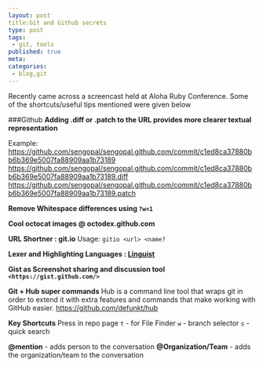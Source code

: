 ```yaml
---
layout: post
title:Git and Github secrets
type: post
tags:
 - git, tools
published: true
meta:
categories:
 - blog,git
---
```

Recently came across a screencast held at Aloha Ruby Conference. Some of the shortcuts/useful tips mentioned were given below 

###Github
__Adding .diff or .patch to the URL provides more clearer textual representation__

Example: https://github.com/sengopal/sengopal.github.com/commit/c1ed8ca37880bb6b369e5007fa88909aa1b73189
https://github.com/sengopal/sengopal.github.com/commit/c1ed8ca37880bb6b369e5007fa88909aa1b73189.diff
https://github.com/sengopal/sengopal.github.com/commit/c1ed8ca37880bb6b369e5007fa88909aa1b73189.patch

__Remove Whitespace differences using `?w=1`__

__Cool octocat images @ octodex.github.com__

__URL Shortner : git.io__
Usage: `gitio <url> <name?`

__Lexer and Highlighting Languages : [Linguist](https://github.com/github/linguist "Linguist")__

__Gist as Screenshot sharing and discussion tool `<https://gist.github.com/>`__

__Git + Hub super commands__
Hub is a command line tool that wraps git in order to extend it with extra features and commands that make working with GitHub easier.
<https://github.com/defunkt/hub>

__Key Shortcuts__
Press in repo page 
`t` - for File Finder
`w` - branch selector
`s` - quick search

__@mention__ - adds person to the conversation
__@Organization/Team__ - adds the organization/team to the conversation

